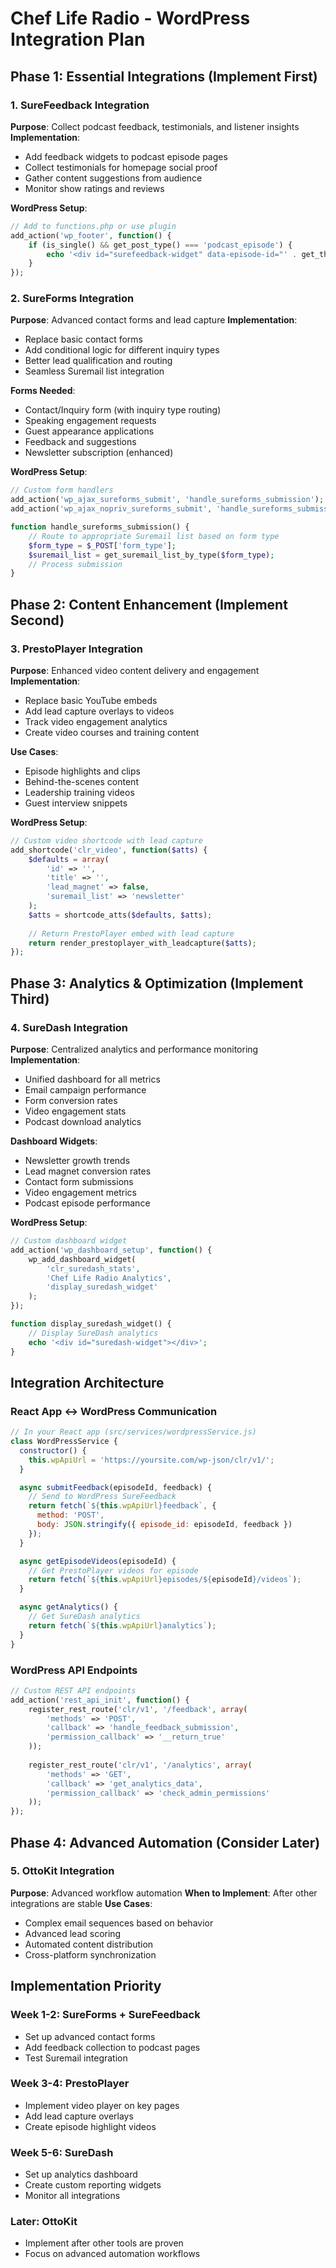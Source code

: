 # Chef Life Radio - WordPress Integration Plan

## Phase 1: Essential Integrations (Implement First)

### 1. SureFeedback Integration
**Purpose**: Collect podcast feedback, testimonials, and listener insights
**Implementation**:
- Add feedback widgets to podcast episode pages
- Collect testimonials for homepage social proof
- Gather content suggestions from audience
- Monitor show ratings and reviews

**WordPress Setup**:
```php
// Add to functions.php or use plugin
add_action('wp_footer', function() {
    if (is_single() && get_post_type() === 'podcast_episode') {
        echo '<div id="surefeedback-widget" data-episode-id="' . get_the_ID() . '"></div>';
    }
});
```

### 2. SureForms Integration
**Purpose**: Advanced contact forms and lead capture
**Implementation**:
- Replace basic contact forms
- Add conditional logic for different inquiry types
- Better lead qualification and routing
- Seamless Suremail list integration

**Forms Needed**:
- Contact/Inquiry form (with inquiry type routing)
- Speaking engagement requests
- Guest appearance applications
- Feedback and suggestions
- Newsletter subscription (enhanced)

**WordPress Setup**:
```php
// Custom form handlers
add_action('wp_ajax_sureforms_submit', 'handle_sureforms_submission');
add_action('wp_ajax_nopriv_sureforms_submit', 'handle_sureforms_submission');

function handle_sureforms_submission() {
    // Route to appropriate Suremail list based on form type
    $form_type = $_POST['form_type'];
    $suremail_list = get_suremail_list_by_type($form_type);
    // Process submission
}
```

## Phase 2: Content Enhancement (Implement Second)

### 3. PrestoPlayer Integration
**Purpose**: Enhanced video content delivery and engagement
**Implementation**:
- Replace basic YouTube embeds
- Add lead capture overlays to videos
- Track video engagement analytics
- Create video courses and training content

**Use Cases**:
- Episode highlights and clips
- Behind-the-scenes content
- Leadership training videos
- Guest interview snippets

**WordPress Setup**:
```php
// Custom video shortcode with lead capture
add_shortcode('clr_video', function($atts) {
    $defaults = array(
        'id' => '',
        'title' => '',
        'lead_magnet' => false,
        'suremail_list' => 'newsletter'
    );
    $atts = shortcode_atts($defaults, $atts);
    
    // Return PrestoPlayer embed with lead capture
    return render_prestoplayer_with_leadcapture($atts);
});
```

## Phase 3: Analytics & Optimization (Implement Third)

### 4. SureDash Integration
**Purpose**: Centralized analytics and performance monitoring
**Implementation**:
- Unified dashboard for all metrics
- Email campaign performance
- Form conversion rates
- Video engagement stats
- Podcast download analytics

**Dashboard Widgets**:
- Newsletter growth trends
- Lead magnet conversion rates
- Contact form submissions
- Video engagement metrics
- Podcast episode performance

**WordPress Setup**:
```php
// Custom dashboard widget
add_action('wp_dashboard_setup', function() {
    wp_add_dashboard_widget(
        'clr_suredash_stats',
        'Chef Life Radio Analytics',
        'display_suredash_widget'
    );
});

function display_suredash_widget() {
    // Display SureDash analytics
    echo '<div id="suredash-widget"></div>';
}
```

## Integration Architecture

### React App ↔ WordPress Communication
```javascript
// In your React app (src/services/wordpressService.js)
class WordPressService {
  constructor() {
    this.wpApiUrl = 'https://yoursite.com/wp-json/clr/v1/';
  }

  async submitFeedback(episodeId, feedback) {
    // Send to WordPress SureFeedback
    return fetch(`${this.wpApiUrl}feedback`, {
      method: 'POST',
      body: JSON.stringify({ episode_id: episodeId, feedback })
    });
  }

  async getEpisodeVideos(episodeId) {
    // Get PrestoPlayer videos for episode
    return fetch(`${this.wpApiUrl}episodes/${episodeId}/videos`);
  }

  async getAnalytics() {
    // Get SureDash analytics
    return fetch(`${this.wpApiUrl}analytics`);
  }
}
```

### WordPress API Endpoints
```php
// Custom REST API endpoints
add_action('rest_api_init', function() {
    register_rest_route('clr/v1', '/feedback', array(
        'methods' => 'POST',
        'callback' => 'handle_feedback_submission',
        'permission_callback' => '__return_true'
    ));
    
    register_rest_route('clr/v1', '/analytics', array(
        'methods' => 'GET',
        'callback' => 'get_analytics_data',
        'permission_callback' => 'check_admin_permissions'
    ));
});
```

## Phase 4: Advanced Automation (Consider Later)

### 5. OttoKit Integration
**Purpose**: Advanced workflow automation
**When to Implement**: After other integrations are stable
**Use Cases**:
- Complex email sequences based on behavior
- Advanced lead scoring
- Automated content distribution
- Cross-platform synchronization

## Implementation Priority

### Week 1-2: SureForms + SureFeedback
- Set up advanced contact forms
- Add feedback collection to podcast pages
- Test Suremail integration

### Week 3-4: PrestoPlayer
- Implement video player on key pages
- Add lead capture overlays
- Create episode highlight videos

### Week 5-6: SureDash
- Set up analytics dashboard
- Create custom reporting widgets
- Monitor all integrations

### Later: OttoKit
- Implement after other tools are proven
- Focus on advanced automation workflows